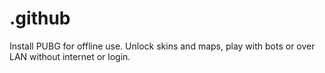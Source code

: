 # .github
Install PUBG for offline use. Unlock skins and maps, play with bots or over LAN without internet or login.
